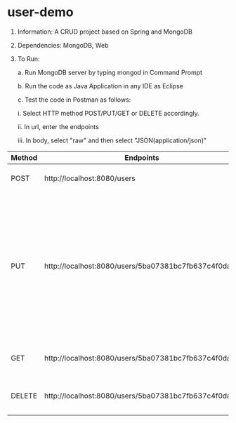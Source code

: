 # user-demo
1. Information: A CRUD project based on Spring and MongoDB
2. Dependencies: MongoDB, Web
3. To Run: 

   a. Run MongoDB server by typing mongod in Command Prompt
   
   b. Run the code as Java Application in any IDE as Eclipse
   
   c. Test the code in Postman as follows:
   
      i. Select HTTP method POST/PUT/GET or DELETE accordingly.
      
      ii. In url, enter the endpoints
      
      iii. In body, select "raw" and then select "JSON(application/json)"
      
   
  |    Method	| Endpoints                                            |	Body	                                  | Notes                |
  |------------|------------------------------------------------------|-----------------------------------------|----------------------|
  |     POST	| http://localhost:8080/users	                         |{	                                     | To create a user     |
  |	         |                                                      | "name": "harry potter",	                |                      |
  |	         |                                                      | "email": "harry.potter@hogwarts.com",   |	                     |
  |	         |                                                      | "phoneNo": "5555555555"	                |                      |
  |	         |                                                      |}	                                     |                      |  
  |     PUT	   | http://localhost:8080/users/5ba07381bc7fb637c4f0daa7 |{	                                     | To update the user   |
  |	         |                                                      | "name": "Harry potter",                 |	                     |
  |	         |                                                      | "email": "harry.potter.7@hogwarts.com", |	                     |
  |	         |                                                      | "phoneNo": "777777777"                  |                      |	
  |	         |                                                      |}                                        |                      |	
  |     GET    | http://localhost:8080/users/5ba07381bc7fb637c4f0daa7 |                                         |	To read user details |
  |   DELETE   | http://localhost:8080/users/5ba07381bc7fb637c4f0daa7 |	                                        |	To delete the user   |
  
